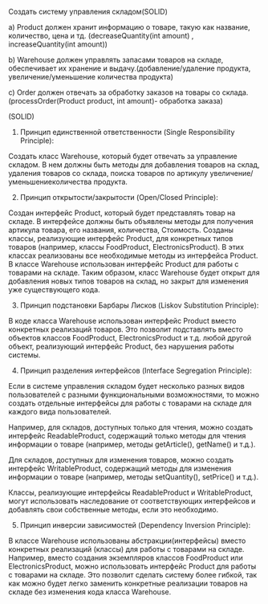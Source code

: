 Создать систему управления складом(SOLID)

a)  Product должен хранит информацию о товаре, такую как название, количество,
цена и тд. (decreaseQuantity(int amount) , increaseQuantity(int amount))

b)  Warehouse должен управлять запасами товаров на складе, обеспечивает их
хранение и выдачу.(добавление/удаление продукта, увеличение/уменьшение
количества продукта)

c)  Order должен отвечать за обработку заказов на товары со склада.
(processOrder(Product product, int amount)- обработка заказа)


(SOLID)

1. Принцип единственной ответственности (Single Responsibility Principle):

Создать класс Warehouse, который будет отвечать за управление складом. В нем должны быть методы для добавления товаров на склад, удаления товаров со склада, поиска товаров по артикулу увеличение/уменьшениеколичества продукта.

2. Принцип открытости/закрытости (Open/Closed Principle):

Создан интерфейс Product, который будет представлять товар на складе. В интерфейсе должны быть объявлены методы для получения артикула товара, его названия, количества, Стоимость.
Созданы классы, реализующие интерфейс Product, для конкретных типов товаров (например, классы FoodProduct, ElectronicsProduct). В этих классах реализованы все необходимые методы из интерфейса Product.
В классе Warehouse использован интерфейс Product для работы с товарами на складе. Таким образом, класс Warehouse будет открыт для добавления новых типов товаров на склад, но закрыт для изменения уже существующего кода.

3. Принцип подстановки Барбары Лисков (Liskov Substitution Principle):

В коде класса Warehouse использован интерфейс Product вместо конкретных реализаций товаров. Это позволит подставлять вместо объектов классов FoodProduct, ElectronicsProduct и т.д. любой другой объект, реализующий интерфейс Product, без нарушения работы системы.

4. Принцип разделения интерфейсов (Interface Segregation Principle):

Если в системе управления складом будет несколько разных видов пользователей с разными функциональными возможностями, то можно создать отдельные интерфейсы для работы с товарами на складе для каждого вида пользователей. 

Например, для складов, доступных только для чтения, можно создать интерфейс ReadableProduct, содержащий только методы для чтения информации о товаре (например, методы getArticle(), getName() и т.д.). 

Для складов, доступных для изменения товаров, можно создать интерфейс WritableProduct, содержащий методы для изменения информации о товаре (например, методы setQuantity(), setPrice() и т.д.). 

Классы, реализующие интерфейсы ReadableProduct и WritableProduct, могут использовать наследование от соответствующих интерфейсов и добавлять свои собственные методы, если это необходимо.

5. Принцип инверсии зависимостей (Dependency Inversion Principle):

В классе Warehouse использованы абстракции(интерфейсы) вместо конкретных реализаций (классы) для работы с товарами на складе. Например, вместо создания экземпляров классов FoodProduct или ElectronicsProduct, можно использовать интерфейс Product для работы с товарами на складе. Это позволит сделать систему более гибкой, так как можно будет легко заменить конкретные реализации товаров на складе без изменения кода класса Warehouse.
